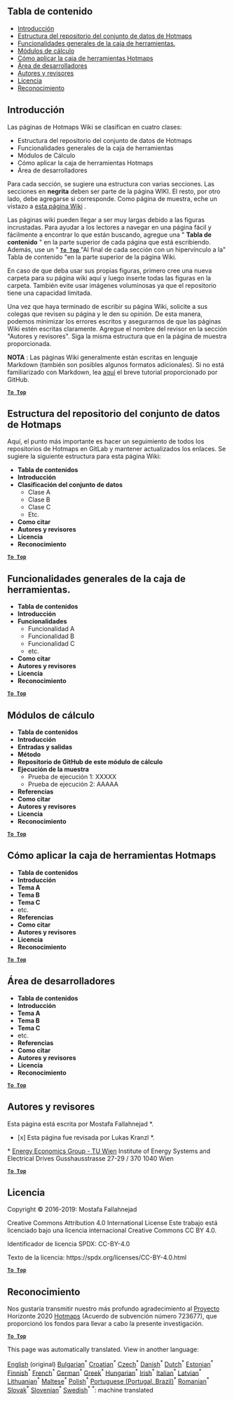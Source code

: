 <h2> Tabla de contenido </h2><ul><li> <a href="#Introduction">Introducción</a> </li><li> <a href="#Hotmaps-data-set-repository-structure">Estructura del repositorio del conjunto de datos de Hotmaps</a> </li><li> <a href="#General-functionalities-of-the-toolbox">Funcionalidades generales de la caja de herramientas.</a> </li><li> <a href="#Calculation-modules">Módulos de cálculo</a> </li><li> <a href="#How-to-apply-the-Hotmaps-toolbox">Cómo aplicar la caja de herramientas Hotmaps</a> </li><li> <a href="#Developers-area">Área de desarrolladores</a> </li><li> <a href="#authors-and-reviewers">Autores y revisores</a> </li><li> <a href="#license">Licencia</a> </li><li> <a href="#acknowledgement">Reconocimiento</a> </li></ul><h2> Introducción </h2><p> Las páginas de Hotmaps Wiki se clasifican en cuatro clases: </p><ul><li> Estructura del repositorio del conjunto de datos de Hotmaps </li><li> Funcionalidades generales de la caja de herramientas </li><li> Módulos de Cálculo </li><li> Cómo aplicar la caja de herramientas Hotmaps </li><li> Área de desarrolladores </li></ul><p> Para cada sección, se sugiere una estructura con varias secciones. Las secciones en <strong>negrita</strong> deben ser parte de la página WIKI. El resto, por otro lado, debe agregarse si corresponde. Como página de muestra, eche un vistazo a <a href="https://github.com/HotMaps/hotmaps_wiki/wiki/CM-District-heating-potential-user-defined-thresholds">esta página Wiki</a> . </p><p> Las páginas wiki pueden llegar a ser muy largas debido a las figuras incrustadas. Para ayudar a los lectores a navegar en una página fácil y fácilmente a encontrar lo que están buscando, agregue una " <strong>Tabla de contenido</strong> " en la parte superior de cada página que está escribiendo. Además, use un " <ins> <code><strong><a href="#table-of-contents">To Top</a></strong></code> </ins> "Al final de cada sección con un hipervínculo a la" Tabla de contenido "en la parte superior de la página Wiki. </p><p> En caso de que deba usar sus propias figuras, primero cree una nueva carpeta para su página wiki aquí y luego inserte todas las figuras en la carpeta. También evite usar imágenes voluminosas ya que el repositorio tiene una capacidad limitada. </p><p> Una vez que haya terminado de escribir su página Wiki, solicite a sus colegas que revisen su página y le den su opinión. De esta manera, podemos minimizar los errores escritos y asegurarnos de que las páginas Wiki estén escritas claramente. Agregue el nombre del revisor en la sección "Autores y revisores". Siga la misma estructura que en la página de muestra proporcionada. </p><p> <strong>NOTA</strong> : Las páginas Wiki generalmente están escritas en lenguaje Markdown (también son posibles algunos formatos adicionales). Si no está familiarizado con Markdown, lea <a href="https://guides.github.com/features/mastering-markdown/">aquí</a> el breve tutorial proporcionado por GitHub. </p><p><ins> <code><strong><a href="#table-of-contents">To Top</a></strong></code> </ins> </p><h2> Estructura del repositorio del conjunto de datos de Hotmaps </h2><p> Aquí, el punto más importante es hacer un seguimiento de todos los repositorios de Hotmaps en GitLab y mantener actualizados los enlaces. Se sugiere la siguiente estructura para esta página Wiki: </p><ul><li> <strong>Tabla de contenidos</strong> </li><li> <strong>Introducción</strong> </li><li> <strong>Clasificación del conjunto de datos</strong> <ul><li> Clase A </li><li> Clase B </li><li> Clase C </li><li> Etc. </li></ul></li><li> <strong>Como citar</strong> </li><li> <strong>Autores y revisores</strong> </li><li> <strong>Licencia</strong> </li><li> <strong>Reconocimiento</strong> </li></ul><p><ins> <code><strong><a href="#table-of-contents">To Top</a></strong></code> </ins> </p><h2> Funcionalidades generales de la caja de herramientas. </h2><ul><li> <strong>Tabla de contenidos</strong> </li><li> <strong>Introducción</strong> </li><li> <strong>Funcionalidades</strong> <ul><li> Funcionalidad A </li><li> Funcionalidad B </li><li> Funcionalidad C </li><li> etc. </li></ul></li><li> <strong>Como citar</strong> </li><li> <strong>Autores y revisores</strong> </li><li> <strong>Licencia</strong> </li><li> <strong>Reconocimiento</strong> </li></ul><p><ins> <code><strong><a href="#table-of-contents">To Top</a></strong></code> </ins> </p><h2> Módulos de cálculo </h2><ul><li> <strong>Tabla de contenidos</strong> </li><li> <strong>Introducción</strong> </li><li> <strong>Entradas y salidas</strong> </li><li> <strong>Método</strong> </li><li> <strong>Repositorio de GitHub de este módulo de cálculo</strong> </li><li> <strong>Ejecución de la muestra</strong> <ul><li> Prueba de ejecución 1: XXXXX </li><li> Prueba de ejecución 2: AAAAA </li></ul></li><li> <strong>Referencias</strong> </li><li> <strong>Como citar</strong> </li><li> <strong>Autores y revisores</strong> </li><li> <strong>Licencia</strong> </li><li> <strong>Reconocimiento</strong> </li></ul><p><ins> <code><strong><a href="#table-of-contents">To Top</a></strong></code> </ins> </p><h2> Cómo aplicar la caja de herramientas Hotmaps </h2><ul><li> <strong>Tabla de contenidos</strong> </li><li> <strong>Introducción</strong> </li><li> <strong>Tema A</strong> </li><li> <strong>Tema B</strong> </li><li> <strong>Tema C</strong> </li><li> etc. </li><li> <strong>Referencias</strong> </li><li> <strong>Como citar</strong> </li><li> <strong>Autores y revisores</strong> </li><li> <strong>Licencia</strong> </li><li> <strong>Reconocimiento</strong> </li></ul><p><ins> <code><strong><a href="#table-of-contents">To Top</a></strong></code> </ins> </p><h2> Área de desarrolladores </h2><ul><li> <strong>Tabla de contenidos</strong> </li><li> <strong>Introducción</strong> </li><li> <strong>Tema A</strong> </li><li> <strong>Tema B</strong> </li><li> <strong>Tema C</strong> </li><li> etc. </li><li> <strong>Referencias</strong> </li><li> <strong>Como citar</strong> </li><li> <strong>Autores y revisores</strong> </li><li> <strong>Licencia</strong> </li><li> <strong>Reconocimiento</strong> </li></ul><p><ins> <code><strong><a href="#table-of-contents">To Top</a></strong></code> </ins> </p><h2> Autores y revisores </h2><p> Esta página está escrita por Mostafa Fallahnejad *. </p><ul><li> [x] Esta página fue revisada por Lukas Kranzl *. </li></ul><p> * <a href="https://eeg.tuwien.ac.at/">Energy Economics Group - TU Wien</a> Institute of Energy Systems and Electrical Drives Gusshausstrasse 27-29 / 370 1040 Wien </p><p><ins> <code><strong><a href="#table-of-contents">To Top</a></strong></code> </ins> </p><h2> Licencia </h2><p> Copyright © 2016-2019: Mostafa Fallahnejad </p><p> Creative Commons Attribution 4.0 International License Este trabajo está licenciado bajo una licencia internacional Creative Commons CC BY 4.0. </p><p> Identificador de licencia SPDX: CC-BY-4.0 </p><p> Texto de la licencia: https://spdx.org/licenses/CC-BY-4.0.html </p><p><ins> <code><strong><a href="#table-of-contents">To Top</a></strong></code> </ins> </p><h2> Reconocimiento </h2><p> Nos gustaría transmitir nuestro más profundo agradecimiento al <a href="https://www.hotmaps-project.eu">Proyecto</a> Horizonte 2020 <a href="https://www.hotmaps-project.eu">Hotmaps</a> (Acuerdo de subvención número 723677), que proporcionó los fondos para llevar a cabo la presente investigación. </p><p><ins> <code><strong><a href="#table-of-contents">To Top</a></strong></code> </ins> </p>

This page was automatically translated. View in another language:

[English](en-Guidelines-for-writing-a-Hotmaps-Wiki-page) (original) [Bulgarian](bg-Guidelines-for-writing-a-Hotmaps-Wiki-page)<sup>\*</sup> [Croatian](hr-Guidelines-for-writing-a-Hotmaps-Wiki-page)<sup>\*</sup> [Czech](cs-Guidelines-for-writing-a-Hotmaps-Wiki-page)<sup>\*</sup> [Danish](da-Guidelines-for-writing-a-Hotmaps-Wiki-page)<sup>\*</sup> [Dutch](nl-Guidelines-for-writing-a-Hotmaps-Wiki-page)<sup>\*</sup> [Estonian](et-Guidelines-for-writing-a-Hotmaps-Wiki-page)<sup>\*</sup> [Finnish](fi-Guidelines-for-writing-a-Hotmaps-Wiki-page)<sup>\*</sup> [French](fr-Guidelines-for-writing-a-Hotmaps-Wiki-page)<sup>\*</sup> [German](de-Guidelines-for-writing-a-Hotmaps-Wiki-page)<sup>\*</sup> [Greek](el-Guidelines-for-writing-a-Hotmaps-Wiki-page)<sup>\*</sup> [Hungarian](hu-Guidelines-for-writing-a-Hotmaps-Wiki-page)<sup>\*</sup> [Irish](ga-Guidelines-for-writing-a-Hotmaps-Wiki-page)<sup>\*</sup> [Italian](it-Guidelines-for-writing-a-Hotmaps-Wiki-page)<sup>\*</sup> [Latvian](lv-Guidelines-for-writing-a-Hotmaps-Wiki-page)<sup>\*</sup> [Lithuanian](lt-Guidelines-for-writing-a-Hotmaps-Wiki-page)<sup>\*</sup> [Maltese](mt-Guidelines-for-writing-a-Hotmaps-Wiki-page)<sup>\*</sup> [Polish](pl-Guidelines-for-writing-a-Hotmaps-Wiki-page)<sup>\*</sup> [Portuguese (Portugal, Brazil)](pt-Guidelines-for-writing-a-Hotmaps-Wiki-page)<sup>\*</sup> [Romanian](ro-Guidelines-for-writing-a-Hotmaps-Wiki-page)<sup>\*</sup> [Slovak](sk-Guidelines-for-writing-a-Hotmaps-Wiki-page)<sup>\*</sup> [Slovenian](sl-Guidelines-for-writing-a-Hotmaps-Wiki-page)<sup>\*</sup>  [Swedish](sv-Guidelines-for-writing-a-Hotmaps-Wiki-page)<sup>\*</sup>
<sup>\*</sup>: machine translated
